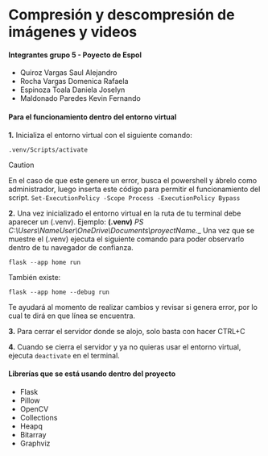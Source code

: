 # Compresión y descompresión de imágenes y videos

#### Integrantes grupo 5 - Poyecto de Espol

- Quiroz Vargas Saul Alejandro
- Rocha Vargas Domenica Rafaela
- Espinoza Toala Daniela Joselyn
- Maldonado Paredes Kevin Fernando

#### Para el funcionamiento dentro del entorno virtual
**1.** Inicializa el entorno virtual con el siguiente comando:
```
.venv/Scripts/activate 
```
>[!CAUTION] 
>En el caso de que este genere un error, busca el powershell y ábrelo como administrador, luego inserta este código para permitir el funcionamiento del script.
>    ``` Set-ExecutionPolicy -Scope Process -ExecutionPolicy Bypass ```

**2.** Una vez inicializado el entorno virtual en la ruta de tu terminal debe aparecer un (.venv).
Ejemplo: **(.venv)**  _PS C:\Users\NameUser\OneDrive\Documents\proyectName.__
Una vez que se muestre el (.venv) ejecuta el siguiente comando para poder observarlo dentro de tu navegador de confianza.
``` 
flask --app home run 
```
También existe: 
``` 
flask --app home --debug run
``` 
Te ayudará al momento de realizar cambios y revisar si genera error, por lo cual te dirá en que línea se encuentra.

**3.** Para cerrar el servidor donde se alojo, solo basta con hacer CTRL+C

**4.** Cuando se cierra el servidor y ya no quieras usar el entorno virtual, ejecuta `` deactivate `` en el terminal.


#### Librerías que se está usando dentro del proyecto
- Flask
- Pillow
- OpenCV
- Collections
- Heapq
- Bitarray
- Graphviz